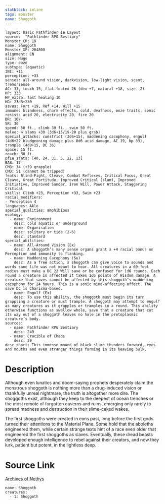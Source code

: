 ```yaml
---
statblock: inline
tags: monster
name: Shoggoth
---
```

```statblock
layout: Basic Pathfinder 1e Layout
source:  "Pathfinder RPG Bestiary"
Monster_CR: 19
name: Shoggoth
Monster_XP: 204800
alignment: CN
size: Huge
type: ooze
subtype: (aquatic)
INI: +11
perception: +33
senses: all-around vision, darkvision, low-light vision, scent, tremorsense
AC: 33, touch 15, flat-footed 26 (dex +7, natural +18, size -2)
HP: 333
HP_extra: fast healing 10
HD: 23d8+230
saves: Fort +19, Ref +14, Will +15
immune: blindness, charm effects, cold, deafness, ooze traits, sonic
resist: acid 20, electricity 20, fire 20
DR: 10/-
SR: 30
speed: 50 ft., climb 30 ft., swim 50 ft.
melee: 4 slams +30 (3d6+15/19-20 plus grab)
special_attacks: constrict (3d6+15), maddening cacophony, engulf (4d6+22 bludgeoning damage plus 8d6 acid damage, AC 19, hp 33), trample (4d8+15, DC 36)
space: 15 ft.
reach: 30 ft.
pf1e_stats: [40, 24, 31, 5, 22, 13]
BAB: 17
CMB: 34 (+39 grapple)
CMD: 51 (cannot be tripped)
feats: Blind-Fight, Cleave, Combat Reflexes, Critical Focus, Great Cleave, Great Fortitude, Improved Critical (slam), Improved Initiative, Improved Sunder, Iron Will, Power Attack, Staggering Critical
skills: Climb +23, Perception +33, Swim +23
racial_modifiers:
- Perception 4
languages: Aklo
special_qualities: amphibious
ecology:
  - name: Environment
    desc: cold aquatic or underground
  - name: Organisation
    desc: solitary or tide (2-6)
    desc: standard
special_abilities:
  - name: All-Around Vision (Ex)
    desc: A shoggoth’s many sense organs grant a +4 racial bonus on Perception and immunity to flanking.
  - name: Maddening Cacophony (Su)
    desc: As a free action, a shoggoth can give voice to sounds and words sane life was not meant to hear. All creatures in a 60-foot radius must make a DC 22 Will save or be confused for 1d6 rounds. Each round a creature is affected it takes 1d6 points of Wisdom damage. A creature that saves cannot be affected by this shoggoth’s maddening cacophony for 24 hours. This is a sonic mind-affecting effect. The save DC is Charisma-based.
  - name: Engulf (Ex)
    desc: To use this ability, the shoggoth must begin its turn grappling a creature or must trample. A shoggoth may attempt to engulf as many creatures as it grapples or tramples in a round. This ability otherwise functions as swallow whole, save that a creature that cut its way out of a shoggoth leaves no hole in the protoplasmic creature’s body.
sources:
  - name: Pathfinder RPG Bestiary
    desc: 249
  - name: Crucible of Chaos
    desc: 29
desc_short: This immense mound of black slime thunders forward, eyes and mouths and even stranger things forming in its heaving bulk.
```
# Description
Although even lunatics and doom-saying prophets desperately claim the monstrous shoggoth is nothing more than a drug-induced vision or thankfully unreal nightmare, the truth is altogether more dire. The shoggoths exist, although they keep to the deepest of ocean trenches or the most remote of forgotten caverns and ruins, emerging only rarely to spread madness and destruction in their slime-caked wakes.

The first shoggoths were created in eons past, long before the first gods turned their attentions to the Material Plane. Some hold that the aboleths engineered them, while certain strange texts hint of a race even older that engineered the first shoggoths as slaves. Eventually, these dread beasts developed enough intelligence to rebel against their creators, and now they lurk, patient but potent, in the lightless deep.
# Source Link
[Archives of Nethys](https://aonprd.com/MonsterDisplay.aspx?ItemName=Shoggoth)
```encounter-table
name: Shoggoth
creatures:
  - 1: Shoggoth
```
